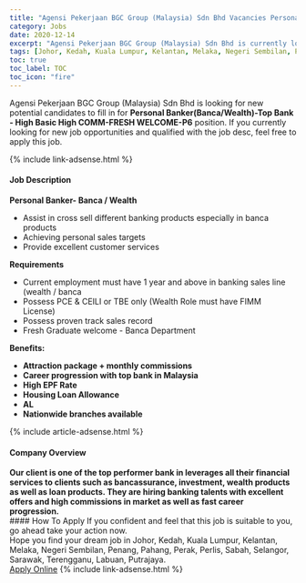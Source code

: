 ```yaml
---
title: "Agensi Pekerjaan BGC Group (Malaysia) Sdn Bhd Vacancies Personal Banker(Banca/Wealth)-Top Bank - High Basic High COMM-FRESH WELCOME-P6" 
category: Jobs 
date: 2020-12-14 
excerpt: "Agensi Pekerjaan BGC Group (Malaysia) Sdn Bhd is currently looking for suitable person to fill in the Personal Banker(Banca/Wealth)-Top Bank - High Basic High COMM-FRESH WELCOME-P6 which positioned at Johor, Kedah, Kuala Lumpur, Kelantan, Melaka, Negeri Sembilan, Penang, Pahang, Perak, Perlis, Sabah, Selangor, Sarawak, Terengganu, Labuan, Putrajaya" 
tags: [Johor, Kedah, Kuala Lumpur, Kelantan, Melaka, Negeri Sembilan, Penang, Pahang, Perak, Perlis, Sabah, Selangor, Sarawak, Terengganu, Labuan, Putrajaya] 
toc: true 
toc_label: TOC 
toc_icon: "fire" 
--- 
```


<p>Agensi Pekerjaan BGC Group (Malaysia) Sdn Bhd is looking for new potential candidates to fill in for <b>Personal Banker(Banca/Wealth)-Top Bank - High Basic High COMM-FRESH WELCOME-P6</b> position. If you currently looking for new job opportunities and qualified with the job desc, feel free to apply this job.
</p>{% include link-adsense.html %} 
<div><div><div><h4>Job Description</h4></div></div><div><div><span><div><div><b>Personal Banker- Banca / Wealth&#160;</b></div><ul><li>Assist in cross sell different banking products especially in banca products&#160;</li><li>Achieving personal sales targets&#160;</li><li>Provide excellent customer services&#160;</li></ul><div><strong>Requirements&#160;</strong></div><ul><li>Current employment must have 1 year and above in banking sales line (wealth / banca&#160;</li><li>Possess PCE &amp; CEILI or TBE only (Wealth Role must have FIMM License)&#160;</li><li>Possess proven track sales record&#160;</li><li>Fresh Graduate welcome - Banca Department&#160;</li></ul><div><strong>Benefits:&#160;</strong></div><ul><li><strong>Attraction package + monthly commissions&#160;</strong></li><li><strong>Career progression with top bank in Malaysia&#160;</strong></li><li><strong>High EPF Rate&#160;</strong></li><li><strong>Housing Loan Allowance&#160;</strong></li><li><strong>AL&#160;</strong></li><li><b>Nationwide branches available&#160;</b></li></ul></div></span></div></div></div> 
{% include article-adsense.html %} 
<div><div><div><h4>Company Overview</h4></div></div><div><div><span><div><div><strong>Our client is one of the top performer bank in leverages all their financial services to clients such as bancassurance, investment, wealth products as well as loan products. They are hiring banking talents with excellent offers and high commissions in market as well as fast career progression.&#160;</strong></div></div></span></div></div></div> 
#### How To Apply 
If you confident and feel that this job is suitable to you, go ahead take your action now. <br/> 
Hope you find your dream job in Johor, Kedah, Kuala Lumpur, Kelantan, Melaka, Negeri Sembilan, Penang, Pahang, Perak, Perlis, Sabah, Selangor, Sarawak, Terengganu, Labuan, Putrajaya. <br/> 
<a href="https://www.jobstreet.com.my/en/job/personal-banker-banca-wealth-top-bank-high-basic-high-comm-fresh-welcome-p6-4443321?jobId=jobstreet-my-job-4443321&sectionRank=22&token=0~e52c60fe-3d70-4cd0-a935-34fb5807d499&fr=SRP%20View%20In%20New%20Ta" class="btn btn--info" target="_blank" rel="nofollow noopenner">Apply Online</a> 
{% include link-adsense.html %} 